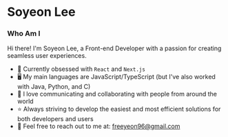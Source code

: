 # Soyeon Lee

### Who Am I
Hi there! I'm Soyeon Lee, a Front-end Developer with a passion for creating seamless user experiences.

- 🌱 Currently obsessed with `React` and `Next.js`
- 🖥️ My main languages are JavaScript/TypeScript (but I've also worked with Java, Python, and C)
- 🌈 I love communicating and collaborating with people from around the world
- ⭐ Always striving to develop the easiest and most efficient solutions for both developers and users
- 📧 Feel free to reach out to me at: freeyeon96@gmail.com

